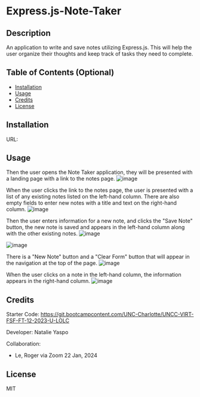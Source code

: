 # Express.js-Note-Taker

## Description

An application to write and save notes utilizing Express.js.
This will help the user organize their thoughts and keep track of tasks they need to complete.

## Table of Contents (Optional)

- [Installation](#installation)
- [Usage](#usage)
- [Credits](#credits)
- [License](#license)

## Installation

URL: 

## Usage

Then the user opens the Note Taker application, they will be presented with a landing page with a link to the notes page.
![image](https://github.com/NatalieYaspo/Express.js-Note-Taker/assets/149972640/c5771629-74e6-4e94-8a8b-7aa0d61a19f2)

When the user clicks the link to the notes page, the user is presented with a list of any existing notes listed on the left-hand column.  There are also empty fields to enter new notes with a title and text on the right-hand column.
![image](https://github.com/NatalieYaspo/Express.js-Note-Taker/assets/149972640/55b806a1-a09a-4110-a042-ee6df3233b1f)

Then the user enters information for a new note, and clicks the "Save Note" button, the new note is saved and appears in the left-hand column along with the other existing notes.
![image](https://github.com/NatalieYaspo/Express.js-Note-Taker/assets/149972640/520bf83a-5bf9-454b-95f1-8799b0825db5)

![image](https://github.com/NatalieYaspo/Express.js-Note-Taker/assets/149972640/25eed37b-2c92-4897-b210-ed88951349a6)

There is a "New Note" button and a "Clear Form" button that will appear in the navigation at the top of the page.
![image](https://github.com/NatalieYaspo/Express.js-Note-Taker/assets/149972640/ca88bc62-4caa-4276-9568-d9d55355200a)

When the user clicks on a note in the left-hand column, the information appears in the right-hand column.
![image](https://github.com/NatalieYaspo/Express.js-Note-Taker/assets/149972640/80293409-8aff-4920-a5e9-3f3aba515308)

## Credits

Starter Code: https://git.bootcampcontent.com/UNC-Charlotte/UNCC-VIRT-FSF-FT-12-2023-U-LOLC 

Developer: Natalie Yaspo

Collaboration:
- Le, Roger via Zoom 22 Jan, 2024

## License

MIT
